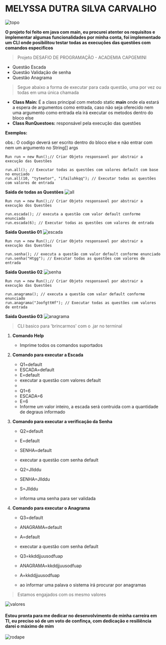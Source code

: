 # MELYSSA DUTRA SILVA CARVALHO
![topo](https://user-images.githubusercontent.com/98764113/154860467-01b602a3-a1d0-4f53-93a0-b96f3521b686.png)



**O projeto foi feito em java com main, eu procurei atenter os requisitos e implementar algumas funcionalidades por minha conta, foi implementado um CLI onde posibilitou testar todas as execuções das questões com comandos especificos**

> Projeto DESAFIO DE PROGRAMAÇÃO - ACADEMIA CAPGEMINI
* Questão Escada
* Questão Validação de senha
* Questão Anagrama

> Segue abaixo a forma de executar para cada questão, uma por vez ou todas em uma única chamada

* **Class Main:** É a class principal com metodo static **main** onde ela estará a espera de argumentos como entrada, caso não seja oferecido nem uma argumento como entrada ela irá executar os metodos dentro do bloco else
* **Class RunQuestoes:** responsável pela execução das questões

**Exemplos:**
<p>obs.: O codigo deverá ser escrito dentro do bloco else e não entrar com nem um argumento no String[] args</p>

```
Run run = new Run();// Criar Objeto responsavel por abstrair a execução das Questões

run.all(); // Executar todas as questões com valores default com base no enuciado
run.all(10, "tyteetor", "ifailuhkqq"); // Executar todas as questões com valores de entrada
```
**Saida de todas as Questões**
![all](https://user-images.githubusercontent.com/98764113/154860587-0f1d6fba-81ca-4443-a9b1-085c189b248f.png)


```
Run run = new Run();// Criar Objeto responsavel por abstrair a execução dos Questões

run.escada(); // executa a questão com valor default conforme enunciado
run.escada(6); // Executar todas as questões com valores de entrada

```
**Saida Questão 01**
![escada](https://user-images.githubusercontent.com/98764113/154860508-ea7b3954-a5e2-4fb8-9d30-70481eedc104.png)



```
Run run = new Run();// Criar Objeto responsavel por abstrair a execução das Questões

run.senha(); // executa a questão com valor default conforme enunciado
run.senha("Htgg"); // Executar todas as questões com valores de entrada

```
**Saida Questão 02**
![senha](https://user-images.githubusercontent.com/98764113/154860539-967d47f4-4c91-4d20-8976-2b54fae26e54.png)



```
Run run = new Run();// Criar Objeto responsavel por abstrair a execução das Questões

run.anagrama(); // executa a questão com valor default conforme enunciado
run.anagrama("JoofgttHf"); // Executar todas as questões com valores de entrada

```  
**Saida Questão 03**
![anagrama](https://user-images.githubusercontent.com/98764113/154860553-17814a9c-08d0-46ea-a5f1-da32e9cc4a11.png)

> CLI basico para 'brincarmos' com o .jar no terminal

1. <strong>Comando Help</strong>
    * Imprime todos os comandos suportados

2. <strong>Comando para executar a Escada</strong>
    * Q1=default
    * ESCADA=default
    * E=default
    * executar a questão com valores default
    *
    * Q1=6
    * ESCADA=6
    * E=6
    * Informe um valor inteiro, a escada será contruida com a quantidade de degraus informado

3. <strong>Comando para executar a verificação da Senha</strong>
    * Q2=default
    * E=default
    * SENHA=default
    * executar a questão com senha default

    * Q2=Jllddu
    * SENHA=Jllddu
    * S=Jllddu
    * informa uma senha para ser validada

4. <strong>Comando para executar o Anagrama</strong>
    * Q3=default
    * ANAGRAMA=default
    * A=default
    * executar a questão com senha default

    * Q3=kkddjjuusodfuap
    * ANAGRAMA=kkddjjuusodfuap
    * A=kkddjjuusodfuap
    * ao informar uma palava o sistema irá procurar por anagramas
    
> Estamos engajados com os mesmo valores
>
![valores](https://user-images.githubusercontent.com/98764113/154861210-590bb1e8-57c7-47fc-8d1a-6d1cad78640e.png)

#### Estou pronta para me dedicar no desenvolvimento de minha carreira em TI, eu preciso só de um voto de confinça, com dedicação e resiliência darei o máximo de mim
![rodape](https://user-images.githubusercontent.com/98764113/154861230-95cdb272-57dd-48c1-8b17-8d17570ad573.png)
